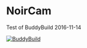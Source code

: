 # NoirCam
Test of BuddyBuild 2016-11-14

[![BuddyBuild](https://dashboard.buddybuild.com/api/statusImage?appID=58297da11e8e5d010016b2a4&branch=master&build=latest)](https://dashboard.buddybuild.com/apps/58297da11e8e5d010016b2a4/build/latest)
